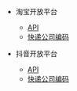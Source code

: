 * 淘宝开放平台
  * [API](/docs/平台/淘宝开放平台/API.md)
  * [快递公司编码](/docs/平台/淘宝开放平台/快递公司编码.md)

* 抖音开放平台
  * [API](/docs/平台/抖音开放平台/API.md)
  * [快递公司编码](/docs/平台/抖音开放平台/快递公司编码.md)

